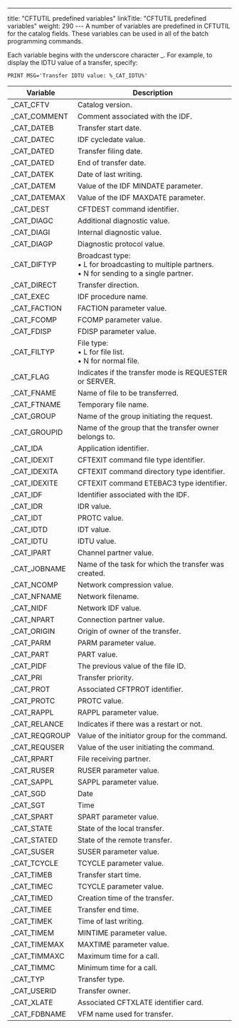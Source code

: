 ---
title: "CFTUTIL predefined variables"
linkTitle: "CFTUTIL predefined variables"
weight: 290
--- A number of variables are predefined in CFTUTIL for the catalog fields. These variables can be used in all of the batch programming commands.

Each variable begins with the underscore character _. For example, to display the IDTU value of a transfer, specify:

```
PRINT MSG='Transfer IDTU value: %_CAT_IDTU%'
```

| Variable  | Description  |
| --- | --- |
| _CAT_CFTV  | Catalog version.  |
| _CAT_COMMENT  | Comment associated with the IDF.  |
| _CAT_DATEB  | Transfer start date.  |
| _CAT_DATEC  | IDF cycledate value.  |
| _CAT_DATED  | Transfer filing date.  |
| _CAT_DATED  | End of transfer date.  |
| _CAT_DATEK  | Date of last writing.  |
| _CAT_DATEM  | Value of the IDF MINDATE parameter.  |
| _CAT_DATEMAX  | Value of the IDF MAXDATE parameter.  |
| _CAT_DEST  | CFTDEST command identifier.  |
| _CAT_DIAGC  | Additional diagnostic value.  |
| _CAT_DIAGI  | Internal diagnostic value.  |
| _CAT_DIAGP  | Diagnostic protocol value. |
| _CAT_DIFTYP  | Broadcast type:<br/> • L for broadcasting to multiple partners.<br/> • N for sending to a single partner. |
| _CAT_DIRECT  | Transfer direction.  |
| _CAT_EXEC  | IDF procedure name.  |
| _CAT_FACTION  | FACTION parameter value.  |
| _CAT_FCOMP  | FCOMP parameter value.  |
| _CAT_FDISP  | FDISP parameter value.  |
| _CAT_FILTYP  | File type:<br/> • L for file list.<br/> • N for normal file. |
| _CAT_FLAG  | Indicates if the transfer mode is REQUESTER or SERVER.  |
| _CAT_FNAME  | Name of file to be transferred.  |
| _CAT_FTNAME  | Temporary file name.  |
| _CAT_GROUP  | Name of the group initiating the request.  |
| _CAT_GROUPID  | Name of the group that the transfer owner belongs to.  |
| _CAT_IDA  | Application identifier.  |
| _CAT_IDEXIT  | CFTEXIT command file type identifier.  |
| _CAT_IDEXITA  | CFTEXIT command directory type identifier.  |
| _CAT_IDEXITE  | CFTEXIT command ETEBAC3 type identifier.  |
| _CAT_IDF  | Identifier associated with the IDF.  |
| _CAT_IDR  | IDR value.  |
| _CAT_IDT  | PROTC value.  |
| _CAT_IDTD  | IDT value.  |
| _CAT_IDTU  | IDTU value.  |
| _CAT_IPART  | Channel partner value.  |
| _CAT_JOBNAME  | Name of the task for which the transfer was created.  |
| _CAT_NCOMP  | Network compression value.  |
| _CAT_NFNAME  | Network filename.  |
| _CAT_NIDF  | Network IDF value.  |
| _CAT_NPART  | Connection partner value.  |
| _CAT_ORIGIN  | Origin of owner of the transfer.  |
| _CAT_PARM  | PARM parameter value.  |
| _CAT_PART  | PART value.  |
| _CAT_PIDF  | The previous value of the file ID.  |
| _CAT_PRI  | Transfer priority.  |
| _CAT_PROT  | Associated CFTPROT identifier.  |
| _CAT_PROTC  | PROTC value.  |
| _CAT_RAPPL  | RAPPL parameter value.  |
| _CAT_RELANCE  | Indicates if there was a restart or not.  |
| _CAT_REQGROUP  | Value of the initiator group for the command.  |
| _CAT_REQUSER  | Value of the user initiating the command.  |
| _CAT_RPART  | File receiving partner.  |
| _CAT_RUSER  | RUSER parameter value.  |
| _CAT_SAPPL  | SAPPL parameter value.  |
| _CAT_SGD  | Date  |
| _CAT_SGT  | Time  |
| _CAT_SPART  | SPART parameter value.  |
| _CAT_STATE  | State of the local transfer.  |
| _CAT_STATED  | State of the remote transfer.  |
| _CAT_SUSER  | SUSER parameter value.  |
| _CAT_TCYCLE  | TCYCLE parameter value.  |
| _CAT_TIMEB  | Transfer start time.  |
| _CAT_TIMEC  | TCYCLE parameter value.  |
| _CAT_TIMED  | Creation time of the transfer.  |
| _CAT_TIMEE  | Transfer end time.  |
| _CAT_TIMEK  | Time of last writing.  |
| _CAT_TIMEM  | MINTIME parameter value.  |
| _CAT_TIMEMAX  | MAXTIME parameter value.  |
| _CAT_TIMMAXC  | Maximum time for a call.  |
| _CAT_TIMMC  | Minimum time for a call.  |
| _CAT_TYP  | Transfer type.  |
| _CAT_USERID  | Transfer owner.  |
| _CAT_XLATE  | Associated CFTXLATE identifier card.  |
| _CAT_FDBNAME  | VFM name used for transfer.  |

